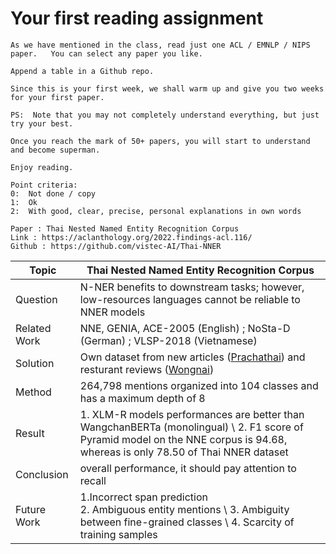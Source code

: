 # Your first reading assignment
```
As we have mentioned in the class, read just one ACL / EMNLP / NIPS paper.   You can select any paper you like.

Append a table in a Github repo.

Since this is your first week, we shall warm up and give you two weeks for your first paper.

PS:  Note that you may not completely understand everything, but just try your best.
   
Once you reach the mark of 50+ papers, you will start to understand and become superman.

Enjoy reading.

Point criteria:
0:  Not done / copy
1:  Ok
2:  With good, clear, precise, personal explanations in own words
```

```
Paper : Thai Nested Named Entity Recognition Corpus
Link : https://aclanthology.org/2022.findings-acl.116/
Github : https://github.com/vistec-AI/Thai-NNER
```

| Topic        | Thai Nested Named Entity Recognition Corpus                                                            |
|--------------|--------------------------------------------------------------------------------------------------------|
| Question     | N-NER benefits to downstream tasks; however, low-resources languages cannot be reliable to NNER models |
| Related Work | NNE, GENIA, ACE-2005 (English) ; NoSta-D (German) ; VLSP-2018 (Vietnamese)                             |
| Solution     | Own dataset from new articles ([Prachathai](https://huggingface.co/datasets/prachathai67k)) and resturant reviews ([Wongnai](https://github.com/wongnai/wongnai-corpus)) |
| Method       | 264,798 mentions organized into 104 classes and has a maximum depth of 8 |
| Result       | 1. XLM-R models performances are better than WangchanBERTa (monolingual) \\  2. F1 score of Pyramid model on the NNE corpus is 94.68, whereas is only 78.50 of Thai NNER dataset |
| Conclusion   | overall performance, it should pay attention to recall |
| Future Work  | 1.Incorrect span prediction  <br /> 2. Ambiguous entity mentions \\ 3. Ambiguity between fine-grained classes \\ 4. Scarcity of training samples |